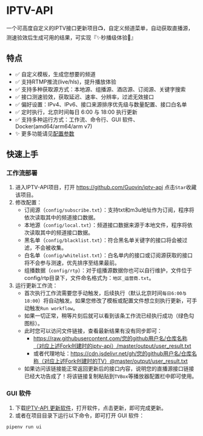 # IPTV-API

一个可高度自定义的IPTV接口更新项目📺，自定义频道菜单，自动获取直播源，测速验效后生成可用的结果，可实现『✨秒播级体验🚀』

## 特点
- ✅ 自定义模板，生成您想要的频道
- ✅ 支持RTMP推流(live/hls)，提升播放体验
- ✅ 支持多种获取源方式：本地源、组播源、酒店源、订阅源、关键字搜索
- ✅ 接口测速验效，获取延迟、速率、分辨率，过滤无效接口
- ✅ 偏好设置：IPv4、IPv6、接口来源排序优先级与数量配置、接口白名单
- ✅ 定时执行，北京时间每日 6:00 与 18:00 执行更新
- ✅ 支持多种运行方式：工作流、命令行、GUI 软件、Docker(amd64/arm64/arm v7)
- ✨ 更多功能请见[配置参数](#配置)

## 快速上手
### 工作流部署
1. 进入IPTV-API项目，打开 https://github.com/Guovin/iptv-api 点击`Star`收藏该项目。
2. 修改配置：
   - 订阅源（`config/subscribe.txt`）：支持txt和m3u地址作为订阅，程序将依次读取其中的频道接口数据。
   - 本地源（`config/local.txt`）：频道接口数据来源于本地文件，程序将依次读取其中的频道接口数据。
   - 黑名单（`config/blacklist.txt`）：符合黑名单关键字的接口将会被过滤，不会被收集。
   - 白名单（`config/whitelist.txt`）：白名单内的接口或订阅源获取的接口将不会参与测速，优先排序至结果最前。
   - 组播数据（`config/rtp`）：对于组播源数据你也可以自行维护，文件位于config/rtp目录下，文件命名格式为：`地区_运营商.txt`。
3. 运行更新工作流：
   - 首次执行工作流需要您手动触发，后续执行（默认北京时间`每日6:00与18:00`）将自动触发。如果您修改了模板或配置文件想立刻执行更新，可手动触发`Run workflow`。
   - 如果一切正常，稍等片刻后就可以看到该条工作流已经执行成功（绿色勾图标）。
   - 此时您可以访问文件链接，查看最新结果有没有同步即可：
     - https://raw.githubusercontent.com/您的github用户名/仓库名称（对应上述Fork创建时的iptv-api）/master/output/user_result.txt
     - 或者代理地址：https://cdn.jsdelivr.net/gh/您的github用户名/仓库名称（对应上述Fork创建时的TV）@master/output/user_result.txt
   - 如果访问该链接能正常返回更新后的接口内容，说明您的直播源接口链接已经大功告成了！将该链接复制粘贴到`TVBox`等播放器配置栏中即可使用。

### GUI 软件
1. 下载[IPTV-API 更新软件](https://github.com/Guovin/iptv-api/releases)，打开软件，点击更新，即可完成更新。
2. 或者在项目目录下运行以下命令，即可打开 GUI 软件：
```shell
pipenv run ui